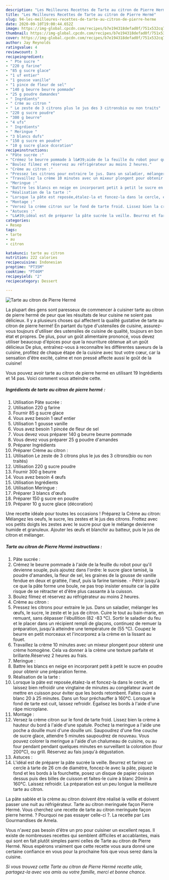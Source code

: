 ```yaml
---
description: "Les Meilleures Recettes de Tarte au citron de Pierre Hermé"
title: "Les Meilleures Recettes de Tarte au citron de Pierre Hermé"
slug: 94-les-meilleures-recettes-de-tarte-au-citron-de-pierre-herme
date: 2020-09-10T19:00:44.652Z
image: https://img-global.cpcdn.com/recipes/b7e194318defad0f/751x532cq70/tarte-au-citron-de-pierre-herme-photo-principale-de-la-recette.jpg
thumbnail: https://img-global.cpcdn.com/recipes/b7e194318defad0f/751x532cq70/tarte-au-citron-de-pierre-herme-photo-principale-de-la-recette.jpg
cover: https://img-global.cpcdn.com/recipes/b7e194318defad0f/751x532cq70/tarte-au-citron-de-pierre-herme-photo-principale-de-la-recette.jpg
author: Jay Reynolds
ratingvalue: 4
reviewcount: 3
recipeingredient:
- " Pte sucre "
- "220 g farine"
- "85 g sucre glace"
- "1 uf entier"
- "1 gousse vanille"
- "1 pince de fleur de sel"
- "140 g beurre beurre pommade"
- "25 g poudre damandes"
- " Ingrdients"
- " Crme au citron "
- " Le zeste de 3 citrons plus le jus des 3 citronsbio ou non traits"
- "220 g sucre poudre"
- "300 g beurre"
- "4 ufs"
- " Ingrdients"
- " Meringue "
- "3 blancs dufs"
- "150 g sucre en poudre"
- "10 g sucre glace dcoration"
recipeinstructions:
- "Pâte sucrée :"
- "Crémez le beurre pommade à l&#39;aide de la feuille du robot pour qu&#39;il devienne souple, puis ajoutez dans l&#39;ordre: le sucre glace tamisé, la poudre d&#39;amandes, la fleur de sel, les graines de la gousse de vanille fendue en deux et grattée, l&#39;œuf, puis la farine tamisée. Pétrir jusqu&#39;à ce que la pâte forme une boule, ne pas trop insister ensuite car la pâte risque de se rétracter et d&#39;être plus cassante à la cuisson."
- "Boulez filmez et réservez au réfrigérateur au moins 2 heures."
- "Crème au citron :"
- "Pressez les citrons pour extraire le jus. Dans un saladier, mélanger les œufs, le sucre, le zeste et le jus de citron. Cuire le tout au bain-marie, en remuant, sans dépasser l&#39;ébullition (82 -83 °C). Sortir le saladier du feu et le placer dans un récipient rempli de glaçons, continuez de remuer la préparation, jusqu&#39;à atteindre une température de (55 °C). Coupez le beurre en petit morceaux et l&#39;incorporez a la crème en la lissant au fouet."
- "Travaillez la crème 10 minutes avec un mixeur plongent pour obtenir une crème homogène. Cela va donner à la crème une texture parfaite et brillante.Réservez 2 heures au frais."
- "Meringue :"
- "Battre les blancs en neige en incorporant petit à petit le sucre en poudre pour obtenir une préparation ferme."
- "Réalisation de la tarte :"
- "Lorsque la pâte est reposée,étalez-la et foncez-la dans le cercle, et laissez bien refroidir une vingtaine de minutes au congélateur avant de mettre en cuisson pour éviter que les bords retombent. Faites cuire a blanc 20 à 25 minutes. Dans un four préchauffer à 160°C. Lorsque le fond de tarte est cuit, laissez refroidir. Égalisez les bords à l&#39;aide d&#39;une râpe microplane."
- "Montage :"
- "Versez la crème citron sur le fond de tarte froid. Lissez bien la crème à hauteur du bord à l&#39;aide d&#39;une spatule. Pochez la meringue a l&#39;aide une poche a douille muni d&#39;une douille uni. Saupoudrez d&#39;une fine couche de sucre glace, attendre 5 minutes saupoudrez de nouveau. Vous pouvez colorer la meringue a l&#39;aide d&#39;un chalumeau de cuisine, ou au four pendant pendant quelques minutes en surveillant la coloration (four 200°C), ou grill. Réservez au fais jusqu&#39;à dégustation."
- "Astuces :"
- "L&#39;idéal est de préparer la pâte sucrée la veille. Beurrez et farinez un cercle à tarte de 26 cm de diamètre, foncez-le avec la pâte, piquez le fond et les bords à la fourchette, posez un disque de papier cuisson dessus puis des billes de cuisson et faites-le cuire à blanc 20min à 160°C. Laissez refroidir. La préparation est un peu longue la meilleure tarte au citron."
categories:
- Resep
tags:
- tarte
- au
- citron

katakunci: tarte au citron 
nutrition: 222 calories
recipecuisine: Indonesian
preptime: "PT35M"
cooktime: "PT46M"
recipeyield: "2"
recipecategory: Dessert

---
```



![Tarte au citron de Pierre Hermé](https://img-global.cpcdn.com/recipes/b7e194318defad0f/751x532cq70/tarte-au-citron-de-pierre-herme-photo-principale-de-la-recette.jpg)

La plupart des gens sont paresseux de commencer à cuisiner tarte au citron de pierre hermé de peur que les résultats de leur cuisine ne soient pas délicieux. Il y a plusieurs choses qui affectent la qualité gustative de tarte au citron de pierre hermé! En partant du type d'ustensiles de cuisine, assurez-vous toujours d'utiliser des ustensiles de cuisine de qualité, toujours en bon état et propres. De plus, pour un goût alimentaire prononcé, vous devez utiliser beaucoup d'épices pour que la nourriture obtenue ait un goût délicieux De plus, entraînez-vous à reconnaître les différentes saveurs de la cuisine, profitez de chaque étape de la cuisine avec tout votre cœur, car la sensation d'être excité, calme et non pressé affecte aussi le goût de la cuisine!

<!--inarticleads1-->

Vous pouvez avoir tarte au citron de pierre hermé en utilisant 19 Ingrédients et 14 pas. Voici comment vous atteindre cette.

##### Ingrédients de tarte au citron de pierre hermé :

1. Utilisation  Pâte sucrée :
1. Utilisation 220 g farine
1. Fournir 85 g sucre glace
1. Vous avez besoin 1 œuf entier
1. Utilisation 1 gousse vanille
1. Vous avez besoin 1 pincée de fleur de sel
1. Vous devez vous préparer 140 g beurre beurre pommade
1. Vous devez vous préparer 25 g poudre d&#39;amandes
1. Préparer  Ingrédients
1. Préparer  Crème au citron :
1. Utilisation  Le zeste de 3 citrons plus le jus des 3 citrons(bio ou non traités)
1. Utilisation 220 g sucre poudre
1. Fournir 300 g beurre
1. Vous avez besoin 4 œufs
1. Utilisation  Ingrédients
1. Utilisation  Meringue :
1. Préparer 3 blancs d&#39;œufs
1. Préparer 150 g sucre en poudre
1. Préparer 10 g sucre glace (décoration)


Une recette idéale pour toutes les occasions ! Préparez la Crème au citron: Mélangez les oeufs, le sucre, les zestes et le jus des citrons. Frottez avec vos petits doigts les zestes avec le sucre pour que le mélange devienne humide et granuleux. Ajouter les œufs et blanchir au batteur, puis le jus de citron et mélanger. 

<!--inarticleads2-->

##### Tarte au citron de Pierre Hermé instructions :

1. Pâte sucrée :
1. Crémez le beurre pommade à l&#39;aide de la feuille du robot pour qu&#39;il devienne souple, puis ajoutez dans l&#39;ordre: le sucre glace tamisé, la poudre d&#39;amandes, la fleur de sel, les graines de la gousse de vanille fendue en deux et grattée, l&#39;œuf, puis la farine tamisée. - Pétrir jusqu&#39;à ce que la pâte forme une boule, ne pas trop insister ensuite car la pâte risque de se rétracter et d&#39;être plus cassante à la cuisson.
1. Boulez filmez et réservez au réfrigérateur au moins 2 heures.
1. Crème au citron :
1. Pressez les citrons pour extraire le jus. Dans un saladier, mélanger les œufs, le sucre, le zeste et le jus de citron. Cuire le tout au bain-marie, en remuant, sans dépasser l&#39;ébullition (82 -83 °C). Sortir le saladier du feu et le placer dans un récipient rempli de glaçons, continuez de remuer la préparation, jusqu&#39;à atteindre une température de (55 °C). Coupez le beurre en petit morceaux et l&#39;incorporez a la crème en la lissant au fouet.
1. Travaillez la crème 10 minutes avec un mixeur plongent pour obtenir une crème homogène. Cela va donner à la crème une texture parfaite et brillante.Réservez 2 heures au frais.
1. Meringue :
1. Battre les blancs en neige en incorporant petit à petit le sucre en poudre pour obtenir une préparation ferme.
1. Réalisation de la tarte :
1. Lorsque la pâte est reposée,étalez-la et foncez-la dans le cercle, et laissez bien refroidir une vingtaine de minutes au congélateur avant de mettre en cuisson pour éviter que les bords retombent. Faites cuire a blanc 20 à 25 minutes. Dans un four préchauffer à 160°C. Lorsque le fond de tarte est cuit, laissez refroidir. Égalisez les bords à l&#39;aide d&#39;une râpe microplane.
1. Montage :
1. Versez la crème citron sur le fond de tarte froid. Lissez bien la crème à hauteur du bord à l&#39;aide d&#39;une spatule. Pochez la meringue a l&#39;aide une poche a douille muni d&#39;une douille uni. Saupoudrez d&#39;une fine couche de sucre glace, attendre 5 minutes saupoudrez de nouveau. Vous pouvez colorer la meringue a l&#39;aide d&#39;un chalumeau de cuisine, ou au four pendant pendant quelques minutes en surveillant la coloration (four 200°C), ou grill. Réservez au fais jusqu&#39;à dégustation.
1. Astuces :
1. L&#39;idéal est de préparer la pâte sucrée la veille. Beurrez et farinez un cercle à tarte de 26 cm de diamètre, foncez-le avec la pâte, piquez le fond et les bords à la fourchette, posez un disque de papier cuisson dessus puis des billes de cuisson et faites-le cuire à blanc 20min à 160°C. Laissez refroidir. La préparation est un peu longue la meilleure tarte au citron.


La pâte sablée et la crème au citron doivent être réalisé la veille et doivent passer une nuit au réfrigérateur. Tarte au citron meringuée façon Pierre Hermé. Vous cherchez une recette de tarte au citron meringuée façon pierre hermé. ? Pourquoi ne pas essayer celle-ci ?. La recette par Les Gourmandises de Amela. 

<!--inarticleads1-->

<p>
Vous n'avez pas besoin d'être un pro pour cuisiner un excellent repas. Il existe de nombreuses recettes qui semblent difficiles et accablantes, mais qui sont en fait plutôt simples parmi celles de Tarte au citron de Pierre Hermé. Nous espérons vraiment que cette recette vous aura donné une certaine confiance en vous pour la prochaine fois que vous serez dans la cuisine.
</p>

<p>
<i>Si vous trouvez cette Tarte au citron de Pierre Hermé recette utile, partagez-la avec vos amis ou votre famille, merci et bonne chance.</i>
</p>
